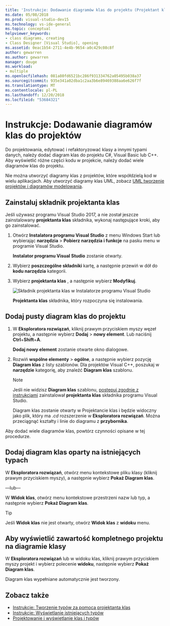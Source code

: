 ```yaml
---
title: 'Instrukcje: Dodawanie diagramów klas do projektu (Projektant klas)'
ms.date: 05/08/2018
ms.prod: visual-studio-dev15
ms.technology: vs-ide-general
ms.topic: conceptual
helpviewer_keywords:
- class diagrams, creating
- Class Designer [Visual Studio], opening
ms.assetid: 0eac1b54-2711-4e4b-9654-a0c429c08c8f
author: gewarren
ms.author: gewarren
manager: douge
ms.workload:
- multiple
ms.openlocfilehash: 081a80fd6521bc286f931334762a05495b038a37
ms.sourcegitcommit: 935e341a02dba1c2aa3b6e89469388aa6e626f7f
ms.translationtype: MT
ms.contentlocale: pl-PL
ms.lasthandoff: 12/20/2018
ms.locfileid: "53684321"
---
```

# <a name="how-to-add-class-diagrams-to-projects"></a>Instrukcje: Dodawanie diagramów klas do projektów

Do projektowania, edytować i refaktoryzować klasy a innymi typami danych, należy dodać diagram klas do projektu C#, Visual Basic lub C++. Aby wyświetlić różne części kodu w projekcie, należy dodać wiele diagramów klas do projektu.

Nie można utworzyć diagramy klas z projektów, które współdzielą kod w wielu aplikacjach. Aby utworzyć diagramy klas UML, zobacz [UML tworzenie projektów i diagramów modelowania](../../modeling/create-uml-modeling-projects-and-diagrams.md).

## <a name="install-the-class-designer-component"></a>Zainstaluj składnik projektanta klas

Jeśli używasz programu Visual Studio 2017, a nie został jeszcze zainstalowany **projektanta klas** składnika, wykonaj następujące kroki, aby go zainstalować.

1. Otwórz **Instalatora programu Visual Studio** z menu Windows Start lub wybierając **narzędzia** > **Pobierz narzędzia i funkcje** na pasku menu w programie Visual Studio.

   **Instalator programu Visual Studio** zostanie otwarty.

1. Wybierz **poszczególne składniki** kartę, a następnie przewiń w dół do **kodu narzędzia** kategorii.

1. Wybierz **projektanta klas** , a następnie wybierz **Modyfikuj**.

   ![Składnik projektanta klas w Instalatorze programu Visual Studio](media/class-designer-component.png)

   **Projektanta klas** składnika, który rozpoczyna się instalowania.

## <a name="add-a-blank-class-diagram-to-a-project"></a>Dodaj pusty diagram klas do projektu

1. W **Eksploratora rozwiązań**, kliknij prawym przyciskiem myszy węzeł projektu, a następnie wybierz **Dodaj** > **nowy element**. Lub naciśnij **Ctrl**+**Shift**+**A**.

   **Dodaj nowy element** zostanie otwarte okno dialogowe.

2. Rozwiń **wspólne elementy** > **ogólne**, a następnie wybierz pozycję **Diagram klas** z listy szablonów. Dla projektów Visual C++, poszukaj w **narzędzie** kategorię, aby znaleźć **Diagram klas** szablonu.

   > [!NOTE]
   > Jeśli nie widzisz **Diagram klas** szablonu, [postępuj zgodnie z instrukcjami](#install-the-class-designer-component) zainstalował **projektanta klas** składnika programu Visual Studio.

   Diagram klas zostanie otwarty w Projektancie klas i będzie widoczny jako plik, który ma *.cd* rozszerzenie w **Eksploratora rozwiązań**. Można przeciągnąć kształty i linie do diagramu z **przybornika**.

Aby dodać wiele diagramów klas, powtórz czynności opisane w tej procedurze.

## <a name="add-a-class-diagram-based-on-existing-types"></a>Dodaj diagram klas oparty na istniejących typach

W **Eksploratora rozwiązań**, otwórz menu kontekstowe pliku klasy (kliknij prawym przyciskiem myszy), a następnie wybierz **Pokaż Diagram klas**.

—lub—

W **Widok klas**, otwórz menu kontekstowe przestrzeni nazw lub typ, a następnie wybierz **Pokaż Diagram klas**.

> [!TIP]
> Jeśli **Widok klas** nie jest otwarty, otwórz **Widok klas** z **widoku** menu.

## <a name="to-display-the-contents-of-a-complete-project-in-a-class-diagram"></a>Aby wyświetlić zawartość kompletnego projektu na diagramie klasy

W **Eksploratora rozwiązań** lub w widoku klas, kliknij prawym przyciskiem myszy projekt i wybierz polecenie **widoku**, następnie wybierz **Pokaż Diagram klas**.

Diagram klas wypełniane automatycznie jest tworzony.

## <a name="see-also"></a>Zobacz także

- [Instrukcje: Tworzenie typów za pomocą projektanta klas](how-to-create-types.md)
- [Instrukcje: Wyświetlanie istniejących typów](how-to-view-existing-types.md)
- [Projektowanie i wyświetlanie klas i typów](designing-and-viewing-classes-and-types.md)
